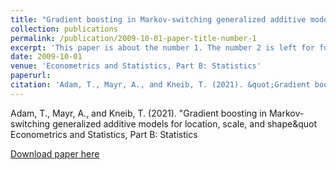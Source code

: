 ```yaml
---
title: "Gradient boosting in Markov-switching generalized additive models for location, scale, and shape"
collection: publications
permalink: /publication/2009-10-01-paper-title-number-1
excerpt: 'This paper is about the number 1. The number 2 is left for future work.'
date: 2009-10-01
venue: 'Econometrics and Statistics, Part B: Statistics'
paperurl:
citation: 'Adam, T., Mayr, A., and Kneib, T. (2021). &quot;Gradient boosting in Markov-switching generalized additive models for location, scale, and shape&quot; <i>Econometrics and Statistics, Part B: Statistics</i>. 1(1).'
---
```


Adam, T., Mayr, A., and Kneib, T. (2021).
&quot;Gradient boosting in Markov-switching generalized additive models for location, scale, and shape&quot
Econometrics and Statistics, Part B: Statistics

[Download paper here](http://academicpages.github.io/files/paper1.pdf)
